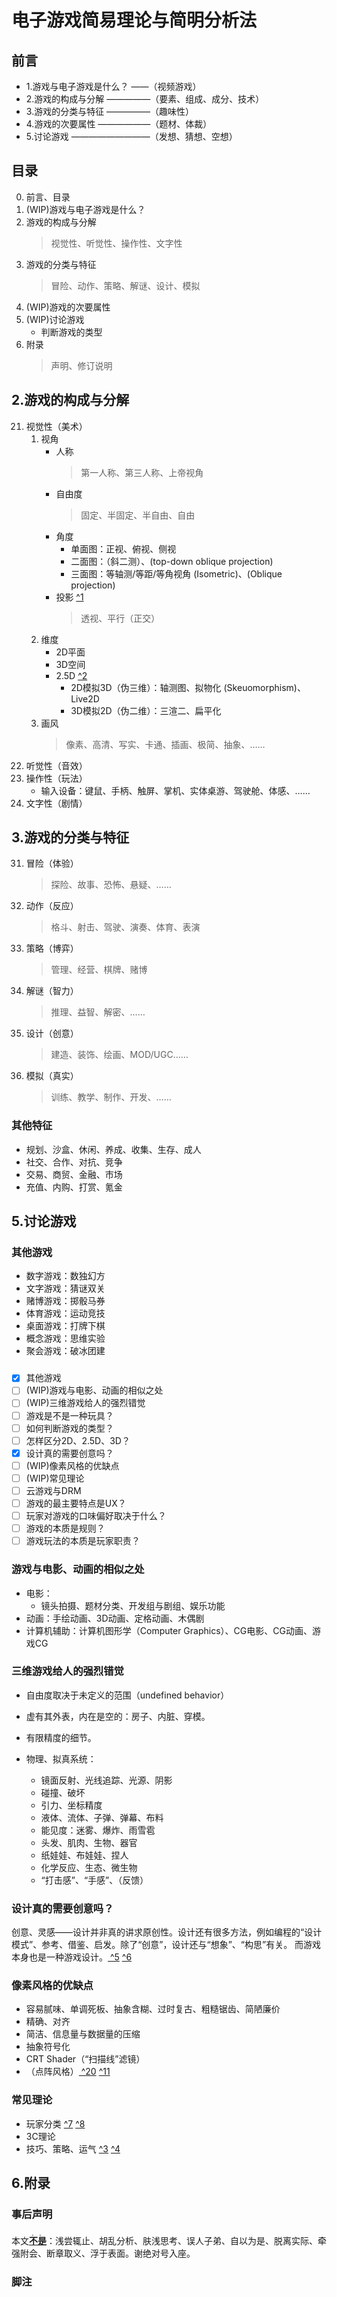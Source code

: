 
# 电子游戏简易理论与简明分析法

## 前言
- 1.游戏与电子游戏是什么？ ——（视频游戏）
- 2.游戏的构成与分解   —————（要素、组成、成分、技术）
- 3.游戏的分类与特征   —————（趣味性）
- 4.游戏的次要属性   ——————（题材、体裁）
- 5.讨论游戏     —————————（发想、猜想、空想）


## 目录
0. 前言、目录
1. (WIP)游戏与电子游戏是什么？ 
2. 游戏的构成与分解
    >视觉性、听觉性、操作性、文字性
3. 游戏的分类与特征
    >冒险、动作、策略、解谜、设计、模拟
4. (WIP)游戏的次要属性
5. (WIP)讨论游戏
    - 判断游戏的类型
6. 附录
    >声明、修订说明


## 2.游戏的构成与分解
21. 视觉性（美术）
    1. 视角
        - 人称
            >第一人称、第三人称、上帝视角
        - 自由度
            >固定、半固定、半自由、自由
        - 角度
            - 单面图：正视、俯视、侧视
            - 二面图：（斜二测）、(top-down oblique projection)
            - 三面图：等轴测/等距/等角视角 (Isometric)、(Oblique projection)
        - 投影 [ ^1]
            >透视、平行（正交）
    2. 维度
        - 2D平面
        - 3D空间
        - 2.5D [ ^2]
            - 2D模拟3D（伪三维）：轴测图、拟物化 (Skeuomorphism)、Live2D
            - 3D模拟2D（伪二维）：三渲二、扁平化
    3. 画风
        >像素、高清、写实、卡通、插画、极简、抽象、……
22. 听觉性（音效）
23. 操作性（玩法）
    - 输入设备：键鼠、手柄、触屏、掌机、实体桌游、驾驶舱、体感、……
24. 文字性（剧情）

[ ^1]:https://zh.wikipedia.org/zh-cn/三维投影
[ ^2]:https://zh.wikipedia.org/zh-cn/偽三維
[ ^9]:https://zh.wikipedia.org/zh-cn/Template:Video_game_graphics


## 3.游戏的分类与特征
31. 冒险（体验）
    >探险、故事、恐怖、悬疑、……
32. 动作（反应）
    >格斗、射击、驾驶、演奏、体育、表演
33. 策略（博弈）
    >管理、经营、棋牌、赌博
34. 解谜（智力）
    >推理、益智、解密、……
35. 设计（创意）
    >建造、装饰、绘画、MOD/UGC……
36. 模拟（真实）
    >训练、教学、制作、开发、……

### 其他特征
- 规划、沙盒、休闲、养成、收集、生存、成人
- 社交、合作、对抗、竞争
- 交易、商贸、金融、市场
- 充值、内购、打赏、氪金


## 5.讨论游戏
### 其他游戏
- 数字游戏：数独幻方
- 文字游戏：猜谜双关
- 赌博游戏：掷骰马券
- 体育游戏：运动竞技
- 桌面游戏：打牌下棋 
- 概念游戏：思维实验
- 聚会游戏：破冰团建

[暴力游戏]:电锯惊魂

### 
- [x] 其他游戏
- [ ] (WIP)游戏与电影、动画的相似之处
- [ ] (WIP)三维游戏给人的强烈错觉
- [ ] 游戏是不是一种玩具？
- [ ] 如何判断游戏的类型？
- [ ] 怎样区分2D、2.5D、3D？
- [x] 设计真的需要创意吗？
- [ ] (WIP)像素风格的优缺点
- [ ] (WIP)常见理论
- [ ] 云游戏与DRM
- [ ] 游戏的最主要特点是UX？
- [ ] 玩家对游戏的口味偏好取决于什么？
- [ ] 游戏的本质是规则？
- [ ] 游戏玩法的本质是玩家职责？

### 游戏与电影、动画的相似之处
- 电影：
    - 镜头拍摄、题材分类、开发组与剧组、娱乐功能
- 动画：手绘动画、3D动画、定格动画、木偶剧
- 计算机辅助：计算机图形学（Computer Graphics）、CG电影、CG动画、游戏CG

[ ^10]:https://zh.wikipedia.org/zh-cn/Template:Art_and_video_games

### 三维游戏给人的强烈错觉
- 自由度取决于未定义的范围（undefined behavior）
- 虚有其外表，内在是空的：房子、内脏、穿模。
- 有限精度的细节。
- 物理、拟真系统：
    - 镜面反射、光线追踪、光源、阴影
    - 碰撞、破坏
    - 引力、坐标精度
    - 液体、流体、子弹、弹幕、布料
    - 能见度：迷雾、爆炸、雨雪雹
    - 头发、肌肉、生物、器官
    - 纸娃娃、布娃娃、捏人
    - 化学反应、生态、微生物
    - “打击感”、“手感”、（反馈）

    [ ^18]://zh.wikipedia.org/zh-cn/战争迷雾
    [ ^12]:\
    [ ^17]:\
    [ ^16]:\
    [ ^19]:\

### 设计真的需要创意吗？
创意、灵感——设计并非真的讲求原创性。设计还有很多方法，例如编程的“设计模式”、参考、借鉴、启发。除了“创意”，设计还与“想象”、“构思”有关。
而游戏本身也是一种游戏设计。[ ^5] [ ^6]

[smbc1]:https://www.smbc-comics.com/comic/theft
[smbc2]:https://www.smbc-comics.com/comic/creative
[ ^5]://zh.wikipedia.org/zh-cn/电子游戏设计
[ ^13]:\
[ ^6]://zh.wikipedia.org/zh-cn/游戏设计
[ ^14]:\
[ ^15]:\

### 像素风格的优缺点
- 容易腻味、单调死板、抽象含糊、过时复古、粗糙锯齿、简陋廉价
- 精确、对齐
- 简洁、信息量与数据量的压缩
- 抽象符号化
- CRT Shader（“扫描线”滤镜）
- （点阵风格）[ ^20] [ ^11]

[VA-11 HALL-A]:\
[Undertale]:\
[Stardew Valley]:\
[The Binding of Isaac: Rebirth]:\
[Terraria]:\
[Minecraft]:\
[NEEDY GIRL OVERDOSE]:\
[Kairosoft]:\
[Dungeon and Fighter]:\

[ ^11]:https://en.wikipedia.org/wiki/Pixel_art
[ ^20]://zh.wikipedia.org/zh-cn/點陣式顯示器

### 常见理论
- 玩家分类 [ ^7] [ ^8]
- 3C理论
- 技巧、策略、运气 [ ^3] [ ^4]

[Bartle's Taxonomy]:\
[gamer motivation model]:\
[ ^7]:https://en.wikipedia.org/wiki/Bartle_taxonomy_of_player_types
[ ^8]:https://zh.wikipedia.org/zh-cn/玩家

[ ^3]:https://zh.wikipedia.org/zh-cn/游戏#技巧、策略及運氣
[ ^4]:/www.gcores.com/articles/140147


## 6.附录
### 事后声明
本文<ruby>**[不是](#事后声明)**<rp>(</rp><rt>。。</rt><rp>)</rp></ruby>：浅尝辄止、胡乱分析、肤浅思考、误人子弟、自以为是、脱离实际、牵强附会、断章取义、浮于表面。谢绝对号入座。

### 脚注

[ ^21]:\
